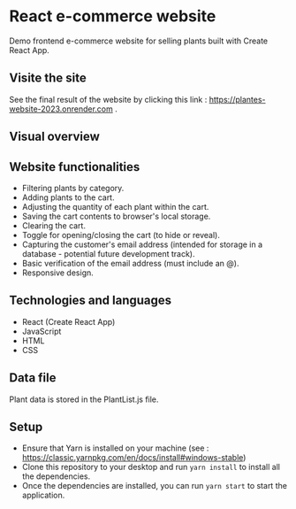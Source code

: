 
# React e-commerce website
Demo frontend e-commerce website for selling plants built with Create React App.

## Visite the site
See the final result of the website by clicking this link : https://plantes-website-2023.onrender.com .

## Visual overview

## Website functionalities
- Filtering plants by category.
- Adding plants to the cart.
- Adjusting the quantity of each plant within the cart.
- Saving the cart contents to browser's local storage.
- Clearing the cart.
- Toggle for opening/closing the cart (to hide or reveal).
- Capturing the customer's email address (intended for storage in a database - potential future development track).
- Basic verification of the email address (must include an @).
- Responsive design.

## Technologies and languages
- React (Create React App)
- JavaScript
- HTML
- CSS

## Data file
Plant data is stored in the PlantList.js file.

## Setup
- Ensure that Yarn is installed on your machine (see : https://classic.yarnpkg.com/en/docs/install#windows-stable)
- Clone this repository to your desktop and run `yarn install` to install all the dependencies.
- Once the dependencies are installed, you can run `yarn start` to start the application. 